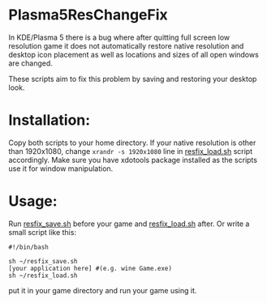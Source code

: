 # Plasma5ResChangeFix
In KDE/Plasma 5 there is a bug where after quitting full screen low resolution game it does not automatically restore native resolution and desktop icon placement as well as locations and sizes of all open windows are changed.

These scripts aim to fix this problem by saving and restoring your desktop look.

# Installation:
Copy both scripts to your home directory. If your native resolution is other than 1920x1080, change `xrandr -s 1920x1080` line in [resfix_load.sh](resfix_load.sh) script accordingly. Make sure you have xdotools package installed as the scripts use it for window manipulation.


# Usage:
Run [resfix_save.sh](resfix_save.sh) before your game and [resfix_load.sh](resfix_load.sh) after. Or write a small script like this:
```
#!/bin/bash

sh ~/resfix_save.sh
[your application here] #(e.g. wine Game.exe)
sh ~/resfix_load.sh
```
put it in your game directory and run your game using it.
